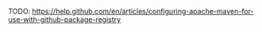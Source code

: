 TODO: https://help.github.com/en/articles/configuring-apache-maven-for-use-with-github-package-registry

